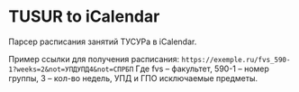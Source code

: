 # TUSUR to iCalendar
Парсер расписания занятий ТУСУРа в iCalendar.

Пример ссылки для получения расписания:
`https://exemple.ru/fvs_590-1?weeks=2&not=УПДУПД4&not=СПРБП`
Где fvs – факультет, 590-1 – номер группы, 3 – кол-во недель, УПД и ГПО исключаемые предметы.
